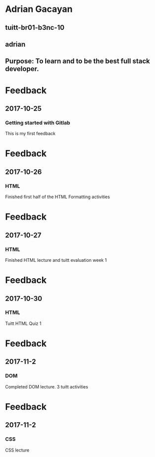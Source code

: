 # Adrian Gacayan
## tuitt-br01-b3nc-10
## adrian
## Purpose: To learn and to be the best full stack developer.

# Feedback
##  2017-10-25
### Getting started with Gitlab
This is my first feedback

# Feedback
##  2017-10-26
### HTML
Finished first half of the HTML Formatting activities


# Feedback
##  2017-10-27
### HTML
Finished HTML lecture and tuitt evaluation week 1


# Feedback
##  2017-10-30
### HTML
Tuitt HTML Quiz 1

# Feedback
##  2017-11-2
### DOM
Completed DOM lecture. 3 tuitt activities

# Feedback
##  2017-11-2
### CSS
CSS lecture